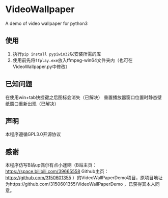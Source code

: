 # VideoWallpaper  
A demo of video wallpaper for python3  

## 使用  
1. 执行`pip install pypiwin32`以安装所需的库  
2. 使用前先将`ffplay.exe`放入ffmpeg-win64文件夹内（也可在VideoWallpaper.py中修改）  

## 已知问题  
在使用win+tab快捷键之后图标会消失（已解决） 
重置播放器窗口位置时静态壁纸窗口重新出现（已解决）

## 声明  
本程序遵循GPL3.0开源协议  

## 感谢  
本程序仿写B站up偶尔有点小迷糊（B站主页：https://space.bilibili.com/39665558 Github主页：https://github.com/3150601355 ）的VideoWallPaperDemo项目，原项目地址为https://github.com/3150601355/VideoWallPaperDemo ，已获得其本人同意。  
